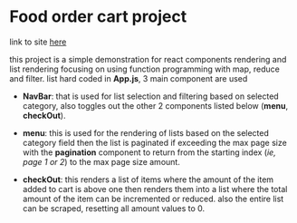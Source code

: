 # Food order cart project

link to site [here](https://liamlog.netlify.com/)

this project is a simple demonstration for react components rendering and list rendering focusing on using function programming with map, reduce and filter. list hard coded in **App.js**, 3 main component are used
- **NavBar**: that is used for list selection and filtering based on selected category, also toggles out the other 2 components listed below (**menu**, **checkOut**).

- **menu**: this is used for the rendering of lists based on the selected category field then the list is paginated if exceeding the max page size with the **pagination** component to return from the starting index (*ie, page 1 or 2*) to the max page size amount.

- **checkOut**: this renders a list of items where the amount of the item added to cart is above one then renders them into a list where the total amount of the item can be incremented or reduced. also the entire list can be scraped, resetting all amount values to 0.
